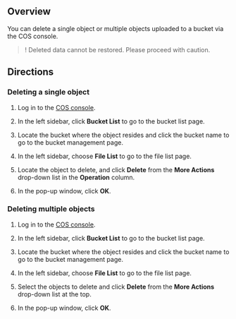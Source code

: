 ## Overview

You can delete a single object or multiple objects uploaded to a bucket via the COS console.

>! Deleted data cannot be restored. Please proceed with caution.
>

## Directions
### Deleting a single object

1. Log in to the [COS console](https://console.cloud.tencent.com/cos5).
2. In the left sidebar, click **Bucket List** to go to the bucket list page.
3. Locate the bucket where the object resides and click the bucket name to go to the bucket management page.
4. In the left sidebar, choose **File List** to go to the file list page.
5. Locate the object to delete, and click **Delete** from the **More Actions** drop-down list in the **Operation** column.

6. In the pop-up window, click **OK**.


### Deleting multiple objects

1. Log in to the [COS console](https://console.cloud.tencent.com/cos5).
2. In the left sidebar, click **Bucket List** to go to the bucket list page.
3. Locate the bucket where the object resides and click the bucket name to go to the bucket management page.
4. In the left sidebar, choose **File List** to go to the file list page.
5. Select the objects to delete and click **Delete** from the **More Actions** drop-down list at the top.

6. In the pop-up window, click **OK**.

